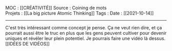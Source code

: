 MOC : [[CRÉATIVITÉ]]
Source : Coining de mots	
Projets : [[La big picture Atomic Thinking]]
Tags : 
Date : [[2021-10-14]]
***

C'est très intéressant comme concept je pense. Ça ne veut rien dire, et ça pourrait aussi être le truc en plus que les gens peuvent cultiver pour devenir uniques et révéler leur plein potentiel. 
Je pourrais faire une vidéo là dessus. [[IDÉES DE VIDÉOS]]




